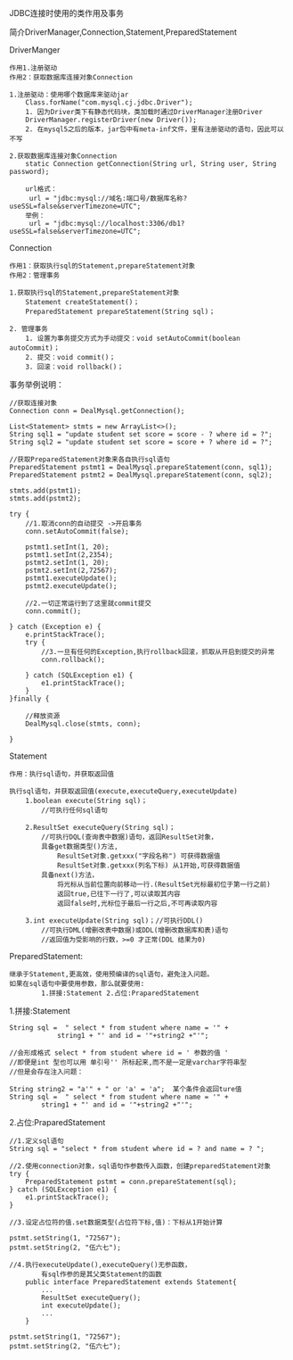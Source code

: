 JDBC连接时使用的类作用及事务

简介DriverManager,Connection,Statement,PreparedStatement
	
DriverManger 
	
	作用1.注册驱动	
	作用2：获取数据库连接对象Connection

	1.注册驱动：使用哪个数据库来驱动jar
		Class.forName("com.mysql.cj.jdbc.Driver");
		1. 因为Driver类下有静态代码块，类加载时通过DriverManager注册Driver
	    DriverManager.registerDriver(new Driver());
		2. 在mysql5之后的版本，jar包中有meta-inf文件，里有注册驱动的语句，因此可以不写
	
	2.获取数据库连接对象Connection
		static Connection getConnection(String url, String user, String password);
		
		url格式：
		 url = "jdbc:mysql://域名:端口号/数据库名称?useSSL=false&serverTimezone=UTC";
		举例：
		 url = "jdbc:mysql://localhost:3306/db1?useSSL=false&serverTimezone=UTC";

Connection
		
	作用1：获取执行sql的Statement,prepareStatement对象
	作用2：管理事务

	1.获取执行sql的Statement,prepareStatement对象
		Statement createStatement()；  
		PreparedStatement prepareStatement(String sql)；

	2. 管理事务
		1. 设置为事务提交方式为手动提交：void setAutoCommit(boolean autoCommit)；  
		2. 提交：void commit()；  
		3. 回滚：void rollback()； 

事务举例说明：
	
	//获取连接对象
	Connection conn = DealMysql.getConnection();

	List<Statement> stmts = new ArrayList<>();
	String sql1 = "update student set score = score - ? where id = ?";
	String sql2 = "update student set score = score + ? where id = ?";
	
	//获取PreparedStatement对象来各自执行sql语句
	PreparedStatement pstmt1 = DealMysql.prepareStatement(conn, sql1);
	PreparedStatement pstmt2 = DealMysql.prepareStatement(conn, sql2);

	stmts.add(pstmt1);
	stmts.add(pstmt2);
	
	try {
		//1.取消conn的自动提交 ->开启事务
		conn.setAutoCommit(false);

		pstmt1.setInt(1, 20);
		pstmt1.setInt(2,2354);
		pstmt2.setInt(1, 20);
		pstmt2.setInt(2,72567);
		pstmt1.executeUpdate();
		pstmt2.executeUpdate();
		
		//2.一切正常运行到了这里就commit提交
		conn.commit();

	} catch (Exception e) {
		e.printStackTrace();
		try {
			//3.一旦有任何的Exception,执行rollback回滚，抓取从开启到提交的异常
			conn.rollback();

		} catch (SQLException e1) {
			e1.printStackTrace();
		}
	}finally {
		
		//释放资源
		DealMysql.close(stmts, conn);
	
	}
	 

Statement
	
  	作用：执行sql语句，并获取返回值
	
	执行sql语句，并获取返回值(execute,executeQuery,executeUpdate)
		1.boolean execute(String sql)； 
			//可执行任何sql语句
		
		2.ResultSet executeQuery(String sql)； 
			//可执行DQL(查询表中数据)语句，返回ResultSet对象，
			具备get数据类型()方法,
				ResultSet对象.getxxx("字段名称") 可获得数据值
				ResultSet对象.getxxx(列名下标) 从1开始,可获得数据值
			具备next()方法，
				将光标从当前位置向前移动一行.(ResultSet光标最初位于第一行之前)
				返回true,已往下一行了,可以读取其内容
				返回false时,光标位于最后一行之后,不可再读取内容
 
		3.int executeUpdate(String sql)；//可执行DDL()    
			//可执行DML(增删改表中数据)或DDL(增删改数据库和表)语句
			//返回值为受影响的行数，>=0 才正常(DDL 结果为0)
		 

PreparedStatement:

	继承于Statement,更高效，使用预编译的sql语句，避免注入问题。
	如果在sql语句中要使用参数，那么就要使用:
			1.拼接:Statement 2.占位:PraparedStatement


1.拼接:Statement 

	String sql =  " select * from student where name = '" + 
				string1 + "' and id = '"+string2 +"'"; 

	//会形成格式 select * from student where id = ' 参数的值 ' 
	//即便是int 型也可以用 单引号'' 所标起来,而不是一定是varchar字符串型	
	//但是会存在注入问题：

	String string2 = "a'" + " or 'a' = 'a";	 某个条件会返回ture值
	String sql =  " select * from student where name = '" + 
			string1 + "' and id = '"+string2 +"'"; 

2.占位:PraparedStatement	
	
	//1.定义sql语句
	String sql = "select * from student where id = ? and name = ? ";
	
	//2.使用connection对象，sql语句作参数传入函数，创建preparedStatement对象
	try {
		PreparedStatement pstmt = conn.prepareStatement(sql);
	} catch (SQLException e1) {
		e1.printStackTrace();
	}
	
	//3.设定占位符的值.set数据类型(占位符下标,值)：下标从1开始计算
		
	pstmt.setString(1, "72567");
	pstmt.setString(2, "伍六七");
	
	//4.执行executeUpdate(),executeQuery()无参函数，
			有sql作参的是其父类Statement的函数
		public interface PreparedStatement extends Statement{
			...
			ResultSet executeQuery();
			int executeUpdate(); 
			...
		}
		 
	pstmt.setString(1, "72567");
	pstmt.setString(2, "伍六七");
	